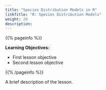 ```yaml
---
title: "Species Distribution Models in R"
linkTitle: "R: Species Distribution Models"
weight: 20
description:
---
```


{{% pageinfo %}}

**Learning Objectives:**
* First lesson objective
* Second lesson objective

{{% /pageinfo %}}

A brief description of the lesson.
